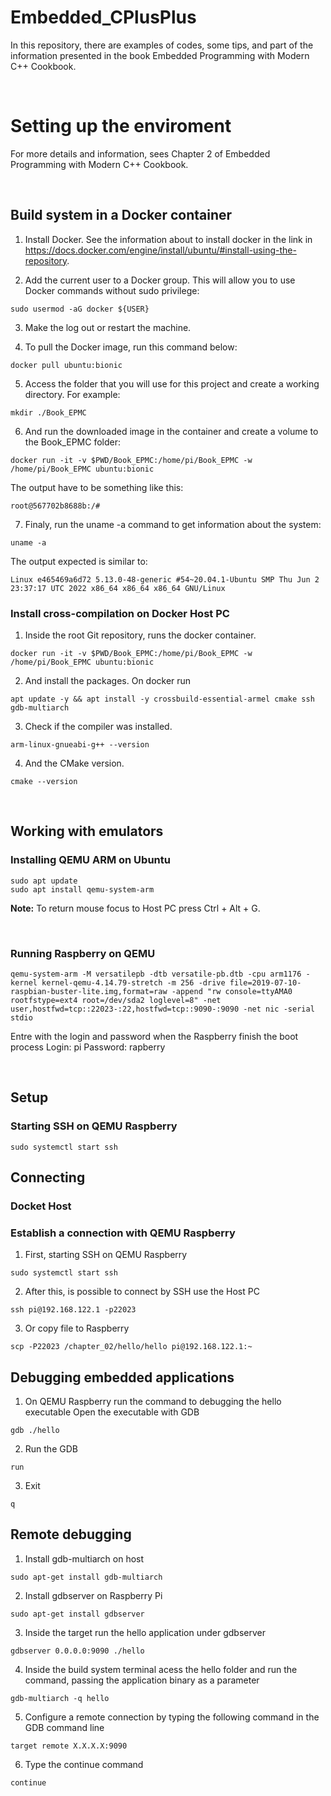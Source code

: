 # Embedded_CPlusPlus

In this repository, there are examples of codes, some tips, and part of the information presented in the book Embedded Programming with Modern C++ Cookbook.

&nbsp;
# Setting up the enviroment

For more details and information, sees Chapter 2 of Embedded Programming with Modern C++ Cookbook.

&nbsp;
## Build system in a Docker container 


1. Install Docker. See the information about to install docker in the link in https://docs.docker.com/engine/install/ubuntu/#install-using-the-repository.

2. Add the current user to a Docker group. This will allow you to use Docker commands without sudo privilege:

```console
sudo usermod -aG docker ${USER}
```

3. Make the log out or restart the machine.

4. To pull the Docker image, run this command below:

```console
docker pull ubuntu:bionic
```

5. Access the folder that you will use for this project and create a working directory. For example:

```console
mkdir ./Book_EPMC
```

6. And run the downloaded image in the container and create a volume to the Book_EPMC folder:

```console
docker run -it -v $PWD/Book_EPMC:/home/pi/Book_EPMC -w /home/pi/Book_EPMC ubuntu:bionic
```

The output have to be something like this:

```console
root@567702b8688b:/# 
```

7. Finaly, run the uname -a command to get information about the system:

```console
uname -a
```

The output expected is similar to:

```console
Linux e465469a6d72 5.13.0-48-generic #54~20.04.1-Ubuntu SMP Thu Jun 2 23:37:17 UTC 2022 x86_64 x86_64 x86_64 GNU/Linux
```

### Install cross-compilation on Docker Host PC

1. Inside the root Git repository, runs the docker container.
```console
docker run -it -v $PWD/Book_EPMC:/home/pi/Book_EPMC -w /home/pi/Book_EPMC ubuntu:bionic
```

2. And install the packages.
On docker run

```console
apt update -y && apt install -y crossbuild-essential-armel cmake ssh gdb-multiarch
```

3. Check if the compiler was installed.

```console
arm-linux-gnueabi-g++ --version
```

4. And the CMake version.

```console
cmake --version
```

&nbsp;
## Working with emulators
### Installing QEMU ARM on Ubuntu

```console
sudo apt update
sudo apt install qemu-system-arm
```

**Note:** To return mouse focus to Host PC press Ctrl + Alt + G.

&nbsp;
### Running Raspberry on QEMU
```console
qemu-system-arm -M versatilepb -dtb versatile-pb.dtb -cpu arm1176 -kernel kernel-qemu-4.14.79-stretch -m 256 -drive file=2019-07-10-raspbian-buster-lite.img,format=raw -append "rw console=ttyAMA0 rootfstype=ext4 root=/dev/sda2 loglevel=8" -net user,hostfwd=tcp::22023-:22,hostfwd=tcp::9090-:9090 -net nic -serial stdio
```

Entre with the login and password when the Raspberry finish the boot process 
Login: pi
Password: rapberry

&nbsp;
## Setup
### Starting SSH on QEMU Raspberry
```console
sudo systemctl start ssh
```

## Connecting

### Docket Host

### Establish a connection with QEMU Raspberry

1. First, starting SSH on QEMU Raspberry
```console
sudo systemctl start ssh
```

2. After this, is possible to connect by SSH use the Host PC
```console
ssh pi@192.168.122.1 -p22023
```

3. Or copy file to Raspberry
```console
scp -P22023 /chapter_02/hello/hello pi@192.168.122.1:~
```

## Debugging embedded applications

1. On QEMU Raspberry run the command to debugging the hello executable
Open the executable with GDB
```console
gdb ./hello
```

2. Run the GDB
```console
run
```

3. Exit
```console
q
```

## Remote debugging

1. Install gdb-multiarch on host

```console
sudo apt-get install gdb-multiarch
```

2. Install gdbserver on Raspberry Pi

```console
sudo apt-get install gdbserver
```

3. Inside the target run the hello application under gdbserver

```console
gdbserver 0.0.0.0:9090 ./hello
```

4. Inside the build system terminal acess the hello folder and run the command, passing the application binary as a parameter

```console
gdb-multiarch -q hello
```

5. Configure a remote connection by typing the following command in the GDB command line

```console
target remote X.X.X.X:9090
```

6. Type the continue command

```console
continue
```

